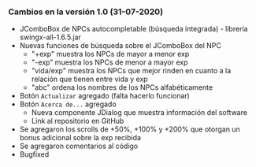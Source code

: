 ### Cambios en la versión 1.0 (31-07-2020) 

- JComboBox de NPCs autocompletable (búsqueda integrada) - librería swingx-all-1.6.5.jar 
- Nuevas funciones de búsqueda sobre el JComboBox del NPC
  - "+exp" muestra los NPCs de mayor a menor exp
  - "-exp" muestra los NPCs de menor a mayor exp 
  - "vida/exp" muestra los NPCs que mejor rinden en cuanto a la relación que tienen entre vida y exp 
  - "abc" ordena los nombres de los NPCs alfabéticamente 
- Botón `Actualizar` agregado (falta hacerlo funcionar)
- Botón `Acerca de...` agregado
  - Nueva componente JDialog que muestra información del software
  - Link al repositorio en GitHub
- Se agregaron los scrolls de +50%, +100% y +200% que otorgan un bonus adicional sobre la exp recibida
- Se agregaron comentarios al código
- Bugfixed

